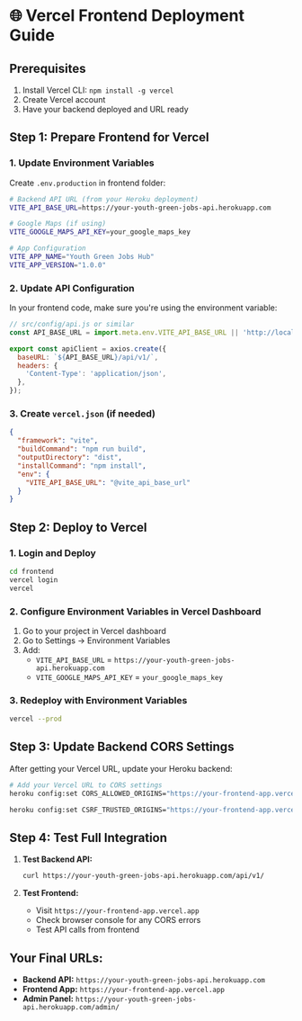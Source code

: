 # 🌐 Vercel Frontend Deployment Guide

## Prerequisites
1. Install Vercel CLI: `npm install -g vercel`
2. Create Vercel account
3. Have your backend deployed and URL ready

## Step 1: Prepare Frontend for Vercel

### 1. Update Environment Variables
Create `.env.production` in frontend folder:
```bash
# Backend API URL (from your Heroku deployment)
VITE_API_BASE_URL=https://your-youth-green-jobs-api.herokuapp.com

# Google Maps (if using)
VITE_GOOGLE_MAPS_API_KEY=your_google_maps_key

# App Configuration
VITE_APP_NAME="Youth Green Jobs Hub"
VITE_APP_VERSION="1.0.0"
```

### 2. Update API Configuration
In your frontend code, make sure you're using the environment variable:
```javascript
// src/config/api.js or similar
const API_BASE_URL = import.meta.env.VITE_API_BASE_URL || 'http://localhost:8000';

export const apiClient = axios.create({
  baseURL: `${API_BASE_URL}/api/v1/`,
  headers: {
    'Content-Type': 'application/json',
  },
});
```

### 3. Create `vercel.json` (if needed)
```json
{
  "framework": "vite",
  "buildCommand": "npm run build",
  "outputDirectory": "dist",
  "installCommand": "npm install",
  "env": {
    "VITE_API_BASE_URL": "@vite_api_base_url"
  }
}
```

## Step 2: Deploy to Vercel

### 1. Login and Deploy
```bash
cd frontend
vercel login
vercel
```

### 2. Configure Environment Variables in Vercel Dashboard
1. Go to your project in Vercel dashboard
2. Go to Settings → Environment Variables
3. Add:
   - `VITE_API_BASE_URL` = `https://your-youth-green-jobs-api.herokuapp.com`
   - `VITE_GOOGLE_MAPS_API_KEY` = `your_google_maps_key`

### 3. Redeploy with Environment Variables
```bash
vercel --prod
```

## Step 3: Update Backend CORS Settings

After getting your Vercel URL, update your Heroku backend:

```bash
# Add your Vercel URL to CORS settings
heroku config:set CORS_ALLOWED_ORIGINS="https://your-frontend-app.vercel.app,http://localhost:3000,http://localhost:5173"

heroku config:set CSRF_TRUSTED_ORIGINS="https://your-frontend-app.vercel.app,https://your-youth-green-jobs-api.herokuapp.com"
```

## Step 4: Test Full Integration

1. **Test Backend API:**
   ```bash
   curl https://your-youth-green-jobs-api.herokuapp.com/api/v1/
   ```

2. **Test Frontend:**
   - Visit `https://your-frontend-app.vercel.app`
   - Check browser console for any CORS errors
   - Test API calls from frontend

## Your Final URLs:
- **Backend API:** `https://your-youth-green-jobs-api.herokuapp.com`
- **Frontend App:** `https://your-frontend-app.vercel.app`
- **Admin Panel:** `https://your-youth-green-jobs-api.herokuapp.com/admin/`
